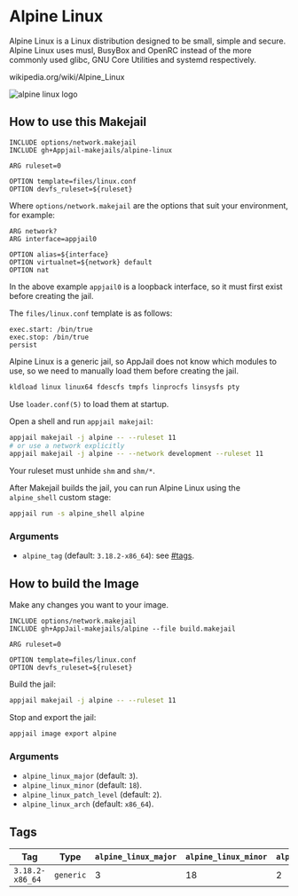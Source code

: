 # Alpine Linux

Alpine Linux is a Linux distribution designed to be small, simple and secure. Alpine Linux uses musl, BusyBox and OpenRC instead of the more commonly used glibc, GNU Core Utilities and systemd respectively.

wikipedia.org/wiki/Alpine\_Linux

![alpine linux logo](https://upload.wikimedia.org/wikipedia/commons/thumb/e/e6/Alpine_Linux.svg/250px-Alpine_Linux.svg.png)

## How to use this Makejail

```
INCLUDE options/network.makejail
INCLUDE gh+Appjail-makejails/alpine-linux

ARG ruleset=0

OPTION template=files/linux.conf
OPTION devfs_ruleset=${ruleset}
```

Where `options/network.makejail` are the options that suit your environment, for example:

```
ARG network?
ARG interface=appjail0

OPTION alias=${interface}
OPTION virtualnet=${network} default
OPTION nat
```

In the above example `appjail0` is a loopback interface, so it must first exist before creating the jail.

The `files/linux.conf` template is as follows:

```
exec.start: /bin/true
exec.stop: /bin/true
persist
```

Alpine Linux is a generic jail, so AppJail does not know which modules to use, so we need to manually load them before creating the jail.

```sh
kldload linux linux64 fdescfs tmpfs linprocfs linsysfs pty
```

Use `loader.conf(5)` to load them at startup.

Open a shell and run `appjail makejail`:

```sh
appjail makejail -j alpine -- --ruleset 11
# or use a network explicitly
appjail makejail -j alpine -- --network development --ruleset 11
```

Your ruleset must unhide `shm` and `shm/*`.

After Makejail builds the jail, you can run Alpine Linux using the `alpine_shell` custom stage:

```sh
appjail run -s alpine_shell alpine
```

### Arguments

* `alpine_tag` (default: `3.18.2-x86_64`): see [#tags](#tags).

## How to build the Image

Make any changes you want to your image.

```
INCLUDE options/network.makejail
INCLUDE gh+AppJail-makejails/alpine --file build.makejail

ARG ruleset=0

OPTION template=files/linux.conf
OPTION devfs_ruleset=${ruleset}
```

Build the jail:

```sh
appjail makejail -j alpine -- --ruleset 11
```

Stop and export the jail:

```sh
appjail image export alpine
```

### Arguments

* `alpine_linux_major` (default: `3`).
* `alpine_linux_minor` (default: `18`).
* `alpine_linux_patch_level` (default: `2`).
* `alpine_linux_arch` (default: `x86_64`).

## Tags

| Tag             | Type      | `alpine_linux_major` | `alpine_linux_minor` | `alpine_linux_patch_level` | `alpine_linux_arch` |
| --------------- | --------- | -------------------- | -------------------- | -------------------------- | ------------------- |
| `3.18.2-x86_64` | `generic` |          3           |          18          |              2             |        x86\_64      |
